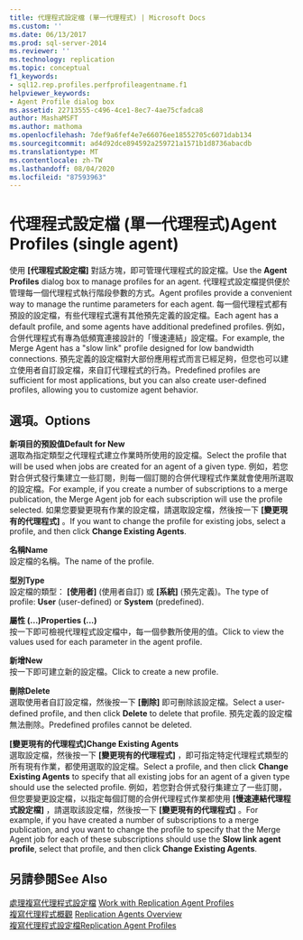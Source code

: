 ```yaml
---
title: 代理程式設定檔 (單一代理程式) | Microsoft Docs
ms.custom: ''
ms.date: 06/13/2017
ms.prod: sql-server-2014
ms.reviewer: ''
ms.technology: replication
ms.topic: conceptual
f1_keywords:
- sql12.rep.profiles.perfprofileagentname.f1
helpviewer_keywords:
- Agent Profile dialog box
ms.assetid: 22713555-c496-4ce1-8ec7-4ae75cfadca8
author: MashaMSFT
ms.author: mathoma
ms.openlocfilehash: 7def9a6fef4e7e66076ee18552705c6071dab134
ms.sourcegitcommit: ad4d92dce894592a259721a1571b1d8736abacdb
ms.translationtype: MT
ms.contentlocale: zh-TW
ms.lasthandoff: 08/04/2020
ms.locfileid: "87593963"
---
```

# <a name="agent-profiles-single-agent"></a><span data-ttu-id="84dea-102">代理程式設定檔 (單一代理程式)</span><span class="sxs-lookup"><span data-stu-id="84dea-102">Agent Profiles (single agent)</span></span>
  <span data-ttu-id="84dea-103">使用 **[代理程式設定檔]** 對話方塊，即可管理代理程式的設定檔。</span><span class="sxs-lookup"><span data-stu-id="84dea-103">Use the **Agent Profiles** dialog box to manage profiles for an agent.</span></span> <span data-ttu-id="84dea-104">代理程式設定檔提供便於管理每一個代理程式執行階段參數的方式。</span><span class="sxs-lookup"><span data-stu-id="84dea-104">Agent profiles provide a convenient way to manage the runtime parameters for each agent.</span></span> <span data-ttu-id="84dea-105">每一個代理程式都有預設的設定檔，有些代理程式還有其他預先定義的設定檔。</span><span class="sxs-lookup"><span data-stu-id="84dea-105">Each agent has a default profile, and some agents have additional predefined profiles.</span></span> <span data-ttu-id="84dea-106">例如，合併代理程式有專為低頻寬連接設計的「慢速連結」設定檔。</span><span class="sxs-lookup"><span data-stu-id="84dea-106">For example, the Merge Agent has a "slow link" profile designed for low bandwidth connections.</span></span> <span data-ttu-id="84dea-107">預先定義的設定檔對大部份應用程式而言已經足夠，但您也可以建立使用者自訂設定檔，來自訂代理程式的行為。</span><span class="sxs-lookup"><span data-stu-id="84dea-107">Predefined profiles are sufficient for most applications, but you can also create user-defined profiles, allowing you to customize agent behavior.</span></span>  
  
## <a name="options"></a><span data-ttu-id="84dea-108">選項。</span><span class="sxs-lookup"><span data-stu-id="84dea-108">Options</span></span>  
 <span data-ttu-id="84dea-109">**新項目的預設值**</span><span class="sxs-lookup"><span data-stu-id="84dea-109">**Default for New**</span></span>  
 <span data-ttu-id="84dea-110">選取為指定類型之代理程式建立作業時所使用的設定檔。</span><span class="sxs-lookup"><span data-stu-id="84dea-110">Select the profile that will be used when jobs are created for an agent of a given type.</span></span> <span data-ttu-id="84dea-111">例如，若您對合併式發行集建立一些訂閱，則每一個訂閱的合併代理程式作業就會使用所選取的設定檔。</span><span class="sxs-lookup"><span data-stu-id="84dea-111">For example, if you create a number of subscriptions to a merge publication, the Merge Agent job for each subscription will use the profile selected.</span></span> <span data-ttu-id="84dea-112">如果您要變更現有作業的設定檔，請選取設定檔，然後按一下 **[變更現有的代理程式]** 。</span><span class="sxs-lookup"><span data-stu-id="84dea-112">If you want to change the profile for existing jobs, select a profile, and then click **Change Existing Agents**.</span></span>  
  
 <span data-ttu-id="84dea-113">**名稱**</span><span class="sxs-lookup"><span data-stu-id="84dea-113">**Name**</span></span>  
 <span data-ttu-id="84dea-114">設定檔的名稱。</span><span class="sxs-lookup"><span data-stu-id="84dea-114">The name of the profile.</span></span>  
  
 <span data-ttu-id="84dea-115">**型別**</span><span class="sxs-lookup"><span data-stu-id="84dea-115">**Type**</span></span>  
 <span data-ttu-id="84dea-116">設定檔的類型： **[使用者]** (使用者自訂) 或 **[系統]** (預先定義)。</span><span class="sxs-lookup"><span data-stu-id="84dea-116">The type of profile: **User** (user-defined) or **System** (predefined).</span></span>  
  
 <span data-ttu-id="84dea-117">**屬性 (...)**</span><span class="sxs-lookup"><span data-stu-id="84dea-117">**Properties (...)**</span></span>  
 <span data-ttu-id="84dea-118">按一下即可檢視代理程式設定檔中，每一個參數所使用的值。</span><span class="sxs-lookup"><span data-stu-id="84dea-118">Click to view the values used for each parameter in the agent profile.</span></span>  
  
 <span data-ttu-id="84dea-119">**新增**</span><span class="sxs-lookup"><span data-stu-id="84dea-119">**New**</span></span>  
 <span data-ttu-id="84dea-120">按一下即可建立新的設定檔。</span><span class="sxs-lookup"><span data-stu-id="84dea-120">Click to create a new profile.</span></span>  
  
 <span data-ttu-id="84dea-121">**刪除**</span><span class="sxs-lookup"><span data-stu-id="84dea-121">**Delete**</span></span>  
 <span data-ttu-id="84dea-122">選取使用者自訂設定檔，然後按一下 **[刪除]** 即可刪除該設定檔。</span><span class="sxs-lookup"><span data-stu-id="84dea-122">Select a user-defined profile, and then click **Delete** to delete that profile.</span></span> <span data-ttu-id="84dea-123">預先定義的設定檔無法刪除。</span><span class="sxs-lookup"><span data-stu-id="84dea-123">Predefined profiles cannot be deleted.</span></span>  
  
 <span data-ttu-id="84dea-124">**[變更現有的代理程式]**</span><span class="sxs-lookup"><span data-stu-id="84dea-124">**Change Existing Agents**</span></span>  
 <span data-ttu-id="84dea-125">選取設定檔，然後按一下 **[變更現有的代理程式]** ，即可指定特定代理程式類型的所有現有作業，都使用選取的設定檔。</span><span class="sxs-lookup"><span data-stu-id="84dea-125">Select a profile, and then click **Change Existing Agents** to specify that all existing jobs for an agent of a given type should use the selected profile.</span></span> <span data-ttu-id="84dea-126">例如，若您對合併式發行集建立了一些訂閱，但您要變更設定檔，以指定每個訂閱的合併代理程式作業都使用 **[慢速連結代理程式設定檔]** ，請選取該設定檔，然後按一下 **[變更現有的代理程式]** 。</span><span class="sxs-lookup"><span data-stu-id="84dea-126">For example, if you have created a number of subscriptions to a merge publication, and you want to change the profile to specify that the Merge Agent job for each of these subscriptions should use the **Slow link agent profile**, select that profile, and then click **Change Existing Agents**.</span></span>  
  
## <a name="see-also"></a><span data-ttu-id="84dea-127">另請參閱</span><span class="sxs-lookup"><span data-stu-id="84dea-127">See Also</span></span>  
 <span data-ttu-id="84dea-128">[處理複寫代理程式設定檔](agents/work-with-replication-agent-profiles.md) </span><span class="sxs-lookup"><span data-stu-id="84dea-128">[Work with Replication Agent Profiles](agents/work-with-replication-agent-profiles.md) </span></span>  
 <span data-ttu-id="84dea-129">[複寫代理程式概觀](agents/replication-agents-overview.md) </span><span class="sxs-lookup"><span data-stu-id="84dea-129">[Replication Agents Overview](agents/replication-agents-overview.md) </span></span>  
 [<span data-ttu-id="84dea-130">複寫代理程式設定檔</span><span class="sxs-lookup"><span data-stu-id="84dea-130">Replication Agent Profiles</span></span>](agents/replication-agent-profiles.md)  
  
  
